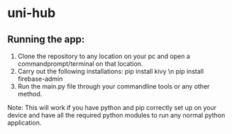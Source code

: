 # uni-hub

## Running the app:
1. Clone the repository to any location on your pc and open a commandprompt/terminal on that location. 
2. Carry out the following installations: 
       pip install kivy \n
       pip install firebase-admin
3. Run the main.py file through your commandline tools or any other method.

Note: This will work if you have python and pip correctly set up on your device and have all the required python modules to run any normal python application.

